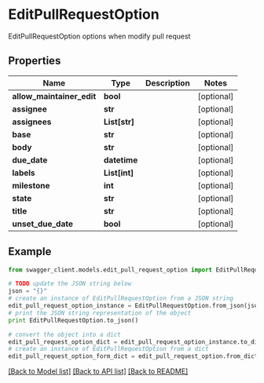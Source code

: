 # EditPullRequestOption

EditPullRequestOption options when modify pull request

## Properties
Name | Type | Description | Notes
------------ | ------------- | ------------- | -------------
**allow_maintainer_edit** | **bool** |  | [optional] 
**assignee** | **str** |  | [optional] 
**assignees** | **List[str]** |  | [optional] 
**base** | **str** |  | [optional] 
**body** | **str** |  | [optional] 
**due_date** | **datetime** |  | [optional] 
**labels** | **List[int]** |  | [optional] 
**milestone** | **int** |  | [optional] 
**state** | **str** |  | [optional] 
**title** | **str** |  | [optional] 
**unset_due_date** | **bool** |  | [optional] 

## Example

```python
from swagger_client.models.edit_pull_request_option import EditPullRequestOption

# TODO update the JSON string below
json = "{}"
# create an instance of EditPullRequestOption from a JSON string
edit_pull_request_option_instance = EditPullRequestOption.from_json(json)
# print the JSON string representation of the object
print EditPullRequestOption.to_json()

# convert the object into a dict
edit_pull_request_option_dict = edit_pull_request_option_instance.to_dict()
# create an instance of EditPullRequestOption from a dict
edit_pull_request_option_form_dict = edit_pull_request_option.from_dict(edit_pull_request_option_dict)
```
[[Back to Model list]](../README.md#documentation-for-models) [[Back to API list]](../README.md#documentation-for-api-endpoints) [[Back to README]](../README.md)


